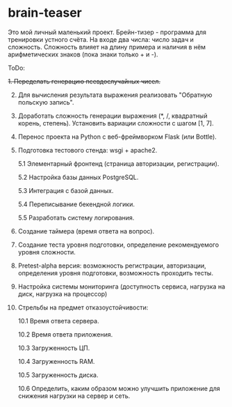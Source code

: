 # brain-teaser


Это мой личный маленький проект. Брейн-тизер - программа для тренировки устного счёта. На входе два числа: число задач и сложность. Сложность влияет на длину примера и наличия в нём арифметических знаков (пока знаки только + и -).


ToDo:

~~1. Переделать генерацию псевдослучайных чисел.~~

2. Для вычисления результата выражения реализовать "Обратную польскую запись".

3. Доработать сложность генерации выражения (*, /, квадратный корень, степень). Установить вариации сложности с шагом [1, 7].

4. Перенос проекта на Python с веб-фреймворком Flask (или Bottle).


5. Подготовка тестового стенда: wsgi + apache2.

	5.1 Элементарный фронтенд (страница авторизации, регистрации).

	5.2 Настройка базы данных PostgreSQL.

	5.3 Интеграция с базой данных.

	5.4 Переписывание бекендной логики.

	5.5 Разработать систему логирования.


6. Создание таймера (время ответа на вопрос).

7. Создание теста уровня подготовки, определение рекомендуемого уровня сложности.

8. Pretest-alpha версия: возможность регистрации, авторизации, определения уровня подготовки, возможность проходить тесты.

9. Настройка системы мониторинга (доступность сервиса, нагрузка на диск, нагрузка на процессор)


10. Стрельбы на предмет отказоустойчивости: 

	10.1 Время ответа сервера.

	10.2 Время ответа приложения.

	10.3 Загруженность ЦП.

	10.4 Загруженность RAM.

	10.5 Загруженность диска.

	10.6 Определить, каким образом можно улучшить приложение для снижения нагрузки на сервер и сеть.